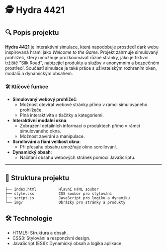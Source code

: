# 🕵️ Hydra 4421

## 🔍 Popis projektu

**Hydra 4421** je interaktivní simulace, která napodobuje prostředí dark webu inspirovaná hrami jako *Welcome to the Game*. Projekt zahrnuje simulovaný prohlížeč, který umožňuje prozkoumávat různé stránky, jako je fiktivní tržiště "Silk Road", nabízející produkty a služby v anonymním a bezpečném prostředí. Součástí simulace je také práce s uživatelským rozhraním oken, modalů a dynamickým obsahem.

### 🛠️ Klíčové funkce
- **Simulovaný webový prohlížeč**:
  - Možnost otevírat webové stránky přímo v rámci simulovaného prohlížeče.
  - Plná interaktivita s tlačítky a kategoriemi.
- **Interaktivní modalní okna**:
  - Zobrazení detailních informací o produktech přímo v rámci simulovaného okna.
  - Možnost zavírání a manipulace.
- **Scrollování a fixní velikost okna**:
  - Při přesahu obsahu umožňuje okno scrollování.
- **Dynamický obsah**:
  - Načítání obsahu webových stránek pomocí JavaScriptu.

---

## 📂 Struktura projektu

```/dark-web-simulator 
├── index.html          Hlavní HTML soubor 
├── style.css           CSS soubor pro stylování
├── script.js           JavaScript pro logiku a dynamiku 
└── img/                Obrázky pro stránky a produkty 
```
## 🛠️ Technologie
- HTML5: Struktura a obsah.
- CSS3: Stylování a responzivní design.
- JavaScript (ES6): Dynamický obsah a logika aplikace.
